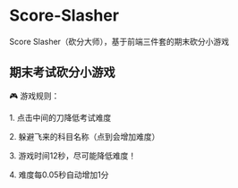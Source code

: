 # Score-Slasher
Score Slasher（砍分大师），基于前端三件套的期末砍分小游戏

<div>
  <h2>期末考试砍分小游戏</h2>
  <p>🎮 游戏规则：</p>
  <p>1. 点击中间的刀降低考试难度</p>
  <p>2. 躲避飞来的科目名称（点到会增加难度）</p>
  <p>3. 游戏时间12秒，尽可能降低难度！</p>
  <p>4. 难度每0.05秒自动增加1分</p>
</div>
